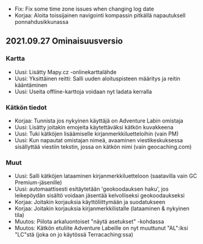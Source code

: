- Fix: Fix some time zone issues when changing log date
- Korjaa: Aloita toissijainen navigointi kompassin pitkällä napautuksell ponnahdusikkunassa

## 2021.09.27 Ominaisuusversio

### Kartta
- Uusi: Lisätty Mapy.cz -onlinekarttalähde
- Uusi: Yksittäinen reitti: Salli uuden aloituspisteen määritys ja reitin kääntäminen
- Uusi: Useita offline-karttoja voidaan nyt ladata kerralla

### Kätkön tiedot
- Korjaa: Tunnista jos nykyinen käyttäjä on Adventure Labin omistaja
- Uusi: Lisätty joitakin emojeita käytettäväksi kätkön kuvakkeena
- Uusi: Tuki kätköjen lisäämiselle kirjanmerkkiluetteloihin (vain PM)
- Uusi: Kun napautat omistajan nimeä, avaaminen viestikeskuksessa sisällyttää viestiin tekstin, jossa on kätkön nimi (vain geocaching.com)

### Muut
- Uusi: Salli kätköjen lataaminen kirjanmerkkiluetteloon (saatavilla vain GC Premium-jäsenille)
- Uusi: automaattisesti esitäytetään 'geokoodauksen haku', jos leikepöydän sisältö voidaan jäsentää kelvolliseksi geokoodaukseksi
- Korjaa: Joitakin korjauksia käyttöliittymään ja suodatukseen
- Korjaa: Joitakin korjauksia kirjanmerkkilistalle (lataaminen & nykyinen tila)
- Muutos: Piilota arkaluontoiset "näytä asetukset" -kohdassa
- Muutos: Kätkön etuliite Adventure Labeille on nyt muuttunut "AL":iksi "LC"stä (joka on jo käytössä Terracaching:ssa)
